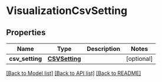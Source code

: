 # VisualizationCsvSetting

## Properties
Name | Type | Description | Notes
------------ | ------------- | ------------- | -------------
**csv_setting** | [**CSVSetting**](CSVSetting.md) |  | [optional] 

[[Back to Model list]](../README.md#documentation-for-models) [[Back to API list]](../README.md#documentation-for-api-endpoints) [[Back to README]](../README.md)


